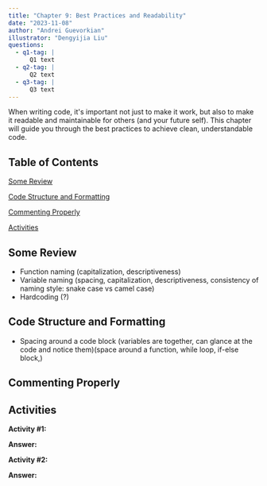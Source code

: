 ```yaml
---
title: "Chapter 9: Best Practices and Readability"
date: "2023-11-08"
author: "Andrei Guevorkian"
illustrator: "Dengyijia Liu"
questions:
  - q1-tag: |
      Q1 text
  - q2-tag: |
      Q2 text
  - q3-tag: |
      Q3 text
---
```


When writing code, it's important not just to make it work, but also to make it readable and maintainable for others (and your future self). This chapter will guide you through the best practices to achieve clean, understandable code.

## Table of Contents

[Some Review](#some-review)

[Code Structure and Formatting](#code-structure-and-formatting)

[Commenting Properly](#commenting-properly)

[Activities](#activities)

## Some Review

- Function naming (capitalization, descriptiveness)
- Variable naming (spacing, capitalization, descriptiveness, consistency of naming style: snake case vs camel case)
- Hardcoding (?)

## Code Structure and Formatting

- Spacing around a code block (variables are together, can glance at the code and notice them)(space around a function, while loop, if-else block,)

## Commenting Properly

## Activities

**Activity #1:**

**Answer:**

**Activity #2:**

**Answer:**
